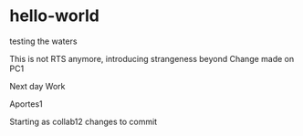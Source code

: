 # hello-world
testing the waters

This is not RTS anymore, introducing strangeness beyond
Change made on PC1

Next day Work

Aportes1

Starting as collab12
changes to commit
